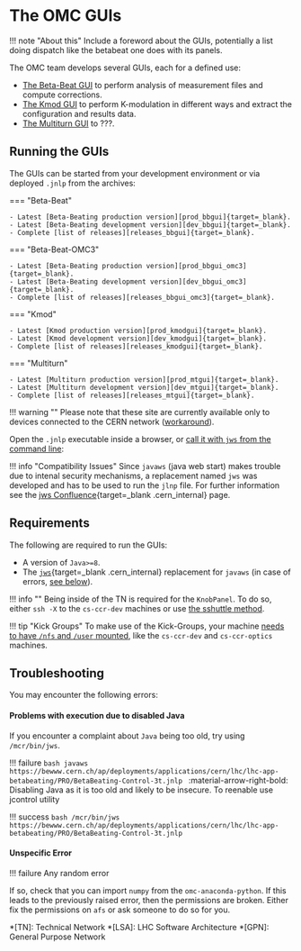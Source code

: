# The OMC GUIs

!!! note "About this"
    Include a foreword about the GUIs, potentially a list doing dispatch like the betabeat one does with its panels.

The OMC team develops several GUIs, each for a defined use:

- [The Beta-Beat GUI](betabeat/gui.md) to perform analysis of measurement files and compute corrections.
- [The Kmod GUI](kmod/gui.md) to perform K-modulation in different ways and extract the configuration and results data.
- [The Multiturn GUI](multiturn/gui.md) to ???.

## Running the GUIs

The GUIs can be started from your development environment or via deployed `.jnlp` from the archives:

=== "Beta-Beat"

    - Latest [Beta-Beating production version][prod_bbgui]{target=_blank}.
    - Latest [Beta-Beating development version][dev_bbgui]{target=_blank}.
    - Complete [list of releases][releases_bbgui]{target=_blank}.
    

=== "Beta-Beat-OMC3"

    - Latest [Beta-Beating production version][prod_bbgui_omc3]{target=_blank}.
    - Latest [Beta-Beating development version][dev_bbgui_omc3]{target=_blank}.
    - Complete [list of releases][releases_bbgui_omc3]{target=_blank}.
    
=== "Kmod"

    - Latest [Kmod production version][prod_kmodgui]{target=_blank}.
    - Latest [Kmod development version][dev_kmodgui]{target=_blank}.
    - Complete [list of releases][releases_kmodgui]{target=_blank}.
    
=== "Multiturn"

    - Latest [Multiturn production version][prod_mtgui]{target=_blank}.
    - Latest [Multiturn development version][dev_mtgui]{target=_blank}.
    - Complete [list of releases][releases_mtgui]{target=_blank}.


!!! warning ""
    Please note that these site are currently available only to devices connected to the CERN network ([workaround][connect_gpn]).

Open the `.jnlp` executable inside a browser, or [call it with `jws` from the command line][jws_calls]:

!!! info "Compatibility Issues"
    Since `javaws` (java web start) makes trouble due to intenal security mechanisms, a replacement named `jws` was developed and has to be used to run the `jlnp` file.
    For further information see the [jws Confluence][jws_confluence]{target=_blank .cern_internal} page.

## Requirements

The following are required to run the GUIs:

- A version of `Java>=8`.
- The [`jws`][jws]{target=_blank .cern_internal} replacement for `javaws` (in case of errors, [see below](#problems-with-execution-due-to-disabled-java)).

!!! info ""
    Being inside of the TN is required for the `KnobPanel`.
    To do so, either `ssh -X` to the `cs-ccr-dev` machines or use [the sshuttle method][sshuttle_method].

!!! tip "Kick Groups"
    To make use of the Kick-Groups, your machine [needs to have `/nfs` and `/user` mounted][mounting_resources], like the `cs-ccr-dev`  and `cs-ccr-optics` machines.

## Troubleshooting

You may encounter the following errors:

#### Problems with execution due to disabled Java

If you encounter a complaint about `Java` being too old, try using `/mcr/bin/jws`.

!!! failure
    ```bash
    javaws https://bewww.cern.ch/ap/deployments/applications/cern/lhc/lhc-app-betabeating/PRO/BetaBeating-Control-3t.jnlp
    ```
    :material-arrow-right-bold: Disabling Java as it is too old and likely to be insecure. To reenable use jcontrol utility

!!! success
    ```bash
    /mcr/bin/jws https://bewww.cern.ch/ap/deployments/applications/cern/lhc/lhc-app-betabeating/PRO/BetaBeating-Control-3t.jnlp
    ```

#### Unspecific Error

!!! failure
    Any random error

If so, check that you can import `numpy` from the `omc-anaconda-python`.
If this leads to the previously raised error, then the permissions are broken.
Either fix the permissions on `afs` or ask someone to do so for you.


*[TN]: Technical Network
*[LSA]: LHC Software Architecture
*[GPN]: General Purpose Network

[prod_bbgui]: https://bewww.cern.ch/ap/deployments/applications/cern/lhc/lhc-app-beta-beating/PRO/BetaBeating-Control-3t.jnlp
[dev_bbgui]: https://bewww.cern.ch/ap/deployments-dev/applications/cern/lhc/lhc-app-beta-beating/PRO/BetaBeating-Control-3t.jnlp
[releases_bbgui]: https://bewww.cern.ch/ap/deployments/applications/cern/lhc/lhc-app-beta-beating/

[prod_bbgui_omc3]: https://bewww.cern.ch/ap/deployments/applications/cern/lhc/lhc-app-beta-beating-omc3/PRO/BetaBeatingOMC3-Control-3t.jnlp
[dev_bbgui_omc3]: https://bewww.cern.ch/ap/deployments-dev/applications/cern/lhc/lhc-app-beta-beating-omc3/PRO/BetaBeatingOMC3-Control-3t.jnlp
[releases_bbgui_omc3]: https://bewww.cern.ch/ap/deployments/applications/cern/lhc/lhc-app-beta-beating-omc3/

[prod_mtgui]: https://bewww.cern.ch/ap/deployments/applications/cern/lhc/lhc-multiturn/PRO/lhc-multiturn-lhc-multiturn.jnlp
[dev_mtgui]: https://bewww.cern.ch/ap/deployments-dev/applications/cern/lhc/lhc-multiturn/PRO/lhc-multiturn-lhc-multiturn.jnlp
[releases_mtgui]: https://bewww.cern.ch/ap/deployments/applications/cern/lhc/lhc-multiturn/

[prod_kmodgui]: https://bewww.cern.ch/ap/deployments/applications/cern/lhc/lhc-app-kmod/PRO/lhc-app-kmod-lhc-app-kmod.jnlp 
[dev_kmodgui]: https://bewww.cern.ch/ap/deployments-dev/applications/cern/lhc/lhc-app-kmod/PRO/lhc-app-kmod-lhc-app-kmod.jnlp 
[releases_kmodgui]: https://bewww.cern.ch/ap/deployments/applications/cern/lhc/lhc-app-kmod/

[jws_confluence]: https://wikis.cern.ch/display/DVTLS/jws+-+a+replacement+for+javaws
[jws]: https://wikis.cern.ch/display/DVTLS/jws+-+a+replacement+for+javaws

[mounting_resources]: ../../resources/howto/setup/#mounting-tn-resources-on-gn-machines
[connect_gpn]: ../../resources/howto/teleworking/#accessing-cern-internal-websites
[sshuttle_method]: ../../resources/howto/setup/#running-guis-locally
[jws_calls]: ../../resources/links/#jws-programs
